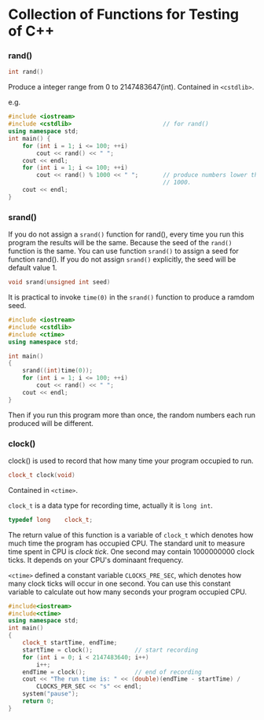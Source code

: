 # Collection of Functions for Testing of C++
### rand()
```c++
int rand() 
```
Produce a integer range from 0 to 2147483647(int).
Contained in `<cstdlib>`.

e.g.
```c++
#include <iostream>
#include <cstdlib>                          // for rand()
using namespace std;
int main() {
    for (int i = 1; i <= 100; ++i)
        cout << rand() << " ";
    cout << endl;
    for (int i = 1; i <= 100; ++i)
        cout << rand() % 1000 << " ";       // produce numbers lower than 
                                            // 1000. 
    cout << endl;
}
```

### srand()
If you do not assign a `srand()` function for rand(), every time you run 
this program the results will be the same.  Because the seed of the 
`rand()` function is the same.  You can use function `srand()` to assign 
a seed for function rand().  If you do not assign `srand()` explicitly, 
the seed will be default value 1.

```c++
void srand(unsigned int seed)
```
It is practical to invoke `time(0)` in the ``srand()`` function to produce
a ramdom seed.

```c++
#include <iostream>
#include <cstdlib>
#include <ctime>
using namespace std;

int main()
{
    srand((int)time(0));
    for (int i = 1; i <= 100; ++i)
        cout << rand() << " ";
    cout << endl;
}
```
Then if you run this program more than once, the random numbers each run
produced will be different.

### clock()
clock() is used to record that how many time your program occupied to run.

```c++
clock_t clock(void)
```

Contained in `<ctime>`.

`clock_t` is a data type for recording time, actually it is `long int`.

```c++
typedef long    clock_t;
```

The return value of this function is a variable of `clock_t` which denotes 
how much time the program has occupied CPU.  The standard unit to measure
time spent in CPU is _clock tick_.  One second may contain 1000000000 clock
ticks.  It depends on your CPU's dominaant frequency.

`<ctime>` defined a constant variable `CLOCKS_PRE_SEC`, which denotes how 
many clock ticks will occur in one second.  You can use this constant
variable to calculate out how many seconds your program occupied CPU.

```c++
#include<iostream>
#include<ctime>
using namespace std;
int main()
{
    clock_t startTime, endTime;
    startTime = clock();            // start recording
    for (int i = 0; i < 2147483640; i++)
        i++;
    endTime = clock();              // end of recording
    cout << "The run time is: " << (double)(endTime - startTime) /
        CLOCKS_PER_SEC << "s" << endl;
    system("pause");
    return 0;
}
```
